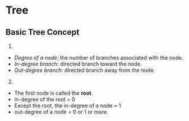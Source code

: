 # Tree

## Basic Tree Concept

1.

- *Degree of a node*: the number of branches associated with the node.
- *In-degree branch*: directed branch toward the node.
- *Out-degree branch*: directed branch away from the node.

2.

- The first node is called the **root**.
- in-degree of the root = 0
- Except the root, the in-degree of a node = 1
- out-degree of a node = 0 or 1 or more.
